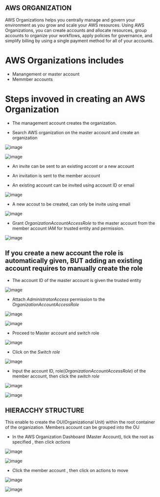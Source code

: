 
## AWS ORGANIZATION

AWS Organizations helps you centrally manage and govern your environment as you grow and scale your AWS resources. Using AWS Organizations, you can create accounts and allocate resources, group accounts to organize your workflows, apply policies for governance, and simplify billing by using a single payment method for all of your accounts.

# AWS Organizations includes

* Manangement or master account
* Memmber accounts 

# Steps invoved in creating an AWS Organization

* The management account creates the organization.

* Search AWS organization on the master account and create an organization

![image](https://user-images.githubusercontent.com/71001536/168986715-c787b206-4365-4300-b05a-b20ef9147316.png)


![image](https://user-images.githubusercontent.com/71001536/168983020-0732cbf2-0b27-4a23-baba-05c6383d305b.png)

* An invite can be sent to an existing accont or a new account 

* An invitation is sent to the member account

* An existing account can be invited using account ID or email 

![image](https://user-images.githubusercontent.com/71001536/168984164-f1cd2689-0e66-4313-97a8-86036fe68c28.png)

* A new accout to be created, can only be invite using email 

![image](https://user-images.githubusercontent.com/71001536/168983665-30c6c7ac-5833-4a0e-9786-682617a18d7d.png)

* Grant *OrganizationAccountAccessRole* to the master account from the member account IAM for trusted entity and permission.

![image](https://user-images.githubusercontent.com/71001536/168991192-aa4e0a5e-4816-490c-8d37-02d8b013e6c9.png)

## If you create a new account the role is automatically given, BUT adding an existing account requires to manually create the role

* The account ID of the master account is given the trusted entity 

![image](https://user-images.githubusercontent.com/71001536/168991466-73b8ed6e-07fe-467a-8686-dc23d454be81.png)

* Attach *AdministratorAccess* permission to the *OrganizationAccountAccessRole*

![image](https://user-images.githubusercontent.com/71001536/168994398-33527ec1-9de4-4652-a76c-1c2183a1a286.png)

![image](https://user-images.githubusercontent.com/71001536/168994958-2fb93d47-efff-4eed-8a8c-3b97dbe6c1fb.png)

* Proceed to Master account and switch role 

![image](https://user-images.githubusercontent.com/71001536/168997096-8ee68b6c-021b-4772-b30b-ee368466c877.png)

* Click on the *Switch role*

![image](https://user-images.githubusercontent.com/71001536/168997340-f3f2d832-b5d1-41a9-9418-ce2ffc044cc3.png)

* Input the account ID, role(*OrganizationAccountAccessRole*) of the member account, then click the *switch role*

![image](https://user-images.githubusercontent.com/71001536/168997677-6d4bb1f3-ded3-4c6d-a831-1ee10b15cd7b.png)

![image](https://user-images.githubusercontent.com/71001536/168999337-d671c0f0-40b6-4e08-a336-6d8fc23c476d.png)



## HIERACCHY STRUCTURE

This enable to create the OU(Organizational Unit) within the root container of the organization. Members account can be grouped into the OU

* In the AWS Organization Dashboard (Master Account), tick the root as specified , then click *actions*

![image](https://user-images.githubusercontent.com/71001536/169041262-1e625fcb-ceb4-4b52-a9fb-f20fbd471c4e.png)

![image](https://user-images.githubusercontent.com/71001536/169041632-bc83bf7e-c024-43bf-a028-c80af470a576.png)

* Click the member account , then click on actions to move 

![image](https://user-images.githubusercontent.com/71001536/169042246-e0a65002-3309-4d3e-9433-67382af740c3.png)

![image](https://user-images.githubusercontent.com/71001536/169042565-76b1e846-7835-42f1-9c46-c6f57ccbd8d1.png)









